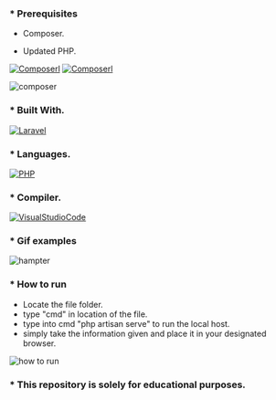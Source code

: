### * Prerequisites
* Composer.

* Updated PHP.

[![Composerl][composer.com]][composer-url]
[![Composerl][ph.com]][ph-url]

![composer](https://user-images.githubusercontent.com/86321092/221562739-58aca6ce-f403-4d92-86db-272a78de2837.gif)

### * Built With.

[![Laravel][Laravel.com]][Laravel-url]

### * Languages.

[![PHP][php.com]][php-url]

### * Compiler.

[![VisualStudioCode][visual.com]][visual-url]


### * Gif examples
![hampter](https://user-images.githubusercontent.com/86321092/221534029-b3beb583-0e52-42ac-aa71-bb27bb9663bb.gif)


### * How to run
* Locate the file folder.
* type "cmd" in location of the file.
* type into cmd "php artisan serve" to run the local host.
* simply take the information given and place it in your designated browser.


![how to run](https://user-images.githubusercontent.com/86321092/221545134-78058950-20a4-434f-bb69-a706784a2a22.gif)





### * This repository is solely for educational purposes.

<!-- MARKDOWN LINKS & IMAGES -->

[Laravel.com]: https://img.shields.io/badge/Laravel-FF2D20?style=for-the-badge&logo=laravel&logoColor=white/scale
[Laravel-url]: https://laravel.com
[php.com]: https://badgen.net/badge/icon/php?icon=php&label&scale=1
[php-url]: https://www.php.net/
[visual.com]: https://badgen.net/badge/icon/visualstudio?icon=visualstudio&label&scale=1
[visual-url]: https://code.visualstudio.com/
[composer.com]: https://badgen.net/badge/Composer/Ver.2.5.4/grey
[composer-url]: https://getcomposer.org/download/
[ph.com]: https://badgen.net/badge/PHP/Ver.8.0.13/blue
[ph-url]: https://www.php.net/downloads.php

